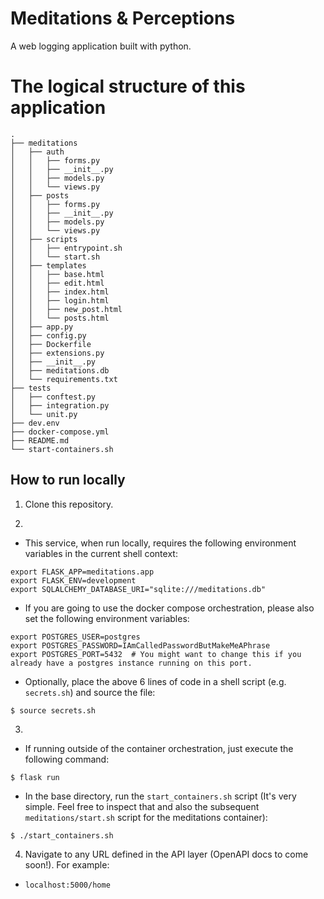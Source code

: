 # Meditations & Perceptions
A web logging application built with python.

# The logical structure of this application
```
.
├── meditations
│   ├── auth
│   │   ├── forms.py
│   │   ├── __init__.py
│   │   ├── models.py
│   │   └── views.py
│   ├── posts
│   │   ├── forms.py
│   │   ├── __init__.py
│   │   ├── models.py
│   │   └── views.py
│   ├── scripts
│   │   ├── entrypoint.sh
│   │   └── start.sh
│   ├── templates
│   │   ├── base.html
│   │   ├── edit.html
│   │   ├── index.html
│   │   ├── login.html
│   │   ├── new_post.html
│   │   └── posts.html
│   ├── app.py
│   ├── config.py
│   ├── Dockerfile
│   ├── extensions.py
│   ├── __init__.py
│   ├── meditations.db
│   └── requirements.txt
├── tests
│   ├── conftest.py
│   ├── integration.py
│   └── unit.py
├── dev.env
├── docker-compose.yml
├── README.md
└── start-containers.sh
```

## How to run locally
1. Clone this repository.

2. 
-  This service, when run locally, requires the following environment variables in the current shell context:
```
export FLASK_APP=meditations.app
export FLASK_ENV=development
export SQLALCHEMY_DATABASE_URI="sqlite:///meditations.db"
```
-  If you are going to use the docker compose orchestration, please also set the following environment variables:
```
export POSTGRES_USER=postgres
export POSTGRES_PASSWORD=IAmCalledPasswordButMakeMeAPhrase
export POSTGRES_PORT=5432  # You might want to change this if you already have a postgres instance running on this port.
```
-  Optionally, place the above 6 lines of code in a shell script (e.g. `secrets.sh`) and source the file:
```
$ source secrets.sh
```

3.
-  If running outside of the container orchestration, just execute the following command:
```
$ flask run
```

-  In the base directory, run the `start_containers.sh` script (It's very simple. Feel free to inspect that and also the subsequent `meditations/start.sh` script for the meditations container):
```
$ ./start_containers.sh
```

4. Navigate to any URL defined in the API layer (OpenAPI docs to come soon!). For example:
 - `localhost:5000/home`

